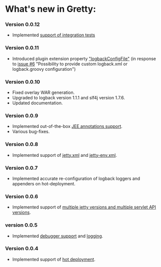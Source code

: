 # What's new in Gretty:

### Version 0.0.12

- Implemented [support of integration tests](README.md#integration-tests-support)

### Version 0.0.11

- Introduced plugin extension property ["logbackConfigFile"](README.md#logbackconfigfile)
  (in response to [issue #6](https://github.com/akhikhl/gretty/issues/6) "Possibility to provide custom logback.xml or logback.groovy configuration")

### Version 0.0.10

- Fixed overlay WAR generation.
- Upgraded to logback version 1.1.1 and slf4j version 1.7.6.
- Updated documentation.

### Version 0.0.9

- Implemented out-of-the-box [JEE annotations support](README.md#jee-annotations-support).
- Various bug-fixes.

### Version 0.0.8

- Implemented support of [jetty.xml](#jettyxml-support) and [jetty-env.xml](README.md#jetty-envxml-support).

### Version 0.0.7

- Implemented accurate re-configuration of logback loggers and appenders on hot-deployment.

### Version 0.0.6

- Implemented support of [multiple jetty versions and multiple servlet API versions](README.md#switching-between-jetty-and-servlet-api-versions).

### version 0.0.5

- Implemented [debugger support](README.md#debugger-support) and [logging](README.md#logging).

### Version 0.0.4

- Implemented support of [hot deployment](README.md#hot-deployment).


